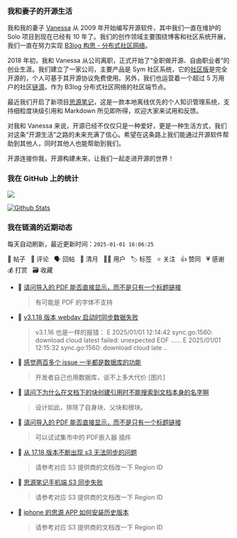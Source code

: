 ### 我和妻子的开源生活

我和我的妻子 [Vanessa](https://github.com/Vanessa219) 从 2009 年开始编写开源软件，其中我们一直在维护的 Solo 项目到现在已经有 10 年了。我们的创作领域主要围绕博客和社区系统开展，我们一直在努力实现 [B3log 构思 - 分布式社区网络](https://ld246.com/article/1546941897596)。

2018 年初，我和 Vanessa 从公司离职，正式开始了“全职做开源、自由职业者”的创业生涯。我们建立了一家公司，主要产品是 Sym 社区系统，它的[社区版](https://github.com/88250/symphony)是完全开源的，个人可基于其开源协议免费使用。另外，我们也运营着一个超过 5 万用户的社区[链滴](https://ld246.com)，作为 B3log 分布式社区网络的社区端节点。

最近我们开启了新项目[思源笔记](https://github.com/siyuan-note/siyuan)，这是一款本地离线优先的个人知识管理系统，支持细粒度块级引用和 Markdown 所见即所得，欢迎大家来试用和反馈。

对我和 Vanessa 来说，开源已经不仅仅只是一种爱好，更是一种生活方式，我们对这条“开源生活”之路的未来充满了信心。希望在这条路上我们能通过开源软件帮助到其他人，同时其他人也能帮助到我们。

开源连接你我，开源构建未来，让我们一起走进开源的世界！

### 我在 GitHub 上的统计

<a title="Hits" target="_blank" href="https://github.com/88250/88250"><img src="https://hits.b3log.org/88250/88250.svg"></a>

[![Github Stats](https://github-readme-stats.vercel.app/api?username=88250&theme=tokyonight&show_icons=true)](https://github.com/88250)

<!--events start -->

### 我在链滴的近期动态

每天自动刷新，最近更新时间：`2025-01-01 16:06:25`

📝 帖子 &nbsp; 💬 评论 &nbsp; 🗣 回帖 &nbsp; 🌙 清月 &nbsp; 👨‍💻 用户 &nbsp; 🏷️ 标签 &nbsp; ⭐️ 关注 &nbsp; 👍 赞同 &nbsp; 💗 感谢 &nbsp; 💰 打赏 &nbsp; 🗃 收藏

* 💬 [请问导入的 PDF 能否直接显示，而不是只有一个标题链接](https://ld246.com/article/1735704669917/comment/1735708080035#comments)

  > 有可能是 PDF 的字体不支持
* 💬 [v3.1.18 版本 webdav 启动时同步数据失败](https://ld246.com/article/1735653750334/comment/1735705909291#comments)

  > v3.1.16 也是一样的报错： E 2025/01/01 12:14:42 sync.go:1560: download cloud latest failed: unexpected EOF ...... E 2025/01/01 12:15:32 sync.go:1560: download cloud late ..
* 💬 [感觉两百多个 issue 一半都是数据库的功能](https://ld246.com/article/1735704967987/comment/1735705818177#comments)

  > 开发者自己也用数据库，谈不上多大代价 [图片]
* 💬 [请问下为什么在文档下的块创建引用时不能搜索到文档本身的名字啊](https://ld246.com/article/1735705202817/comment/1735705657068#comments)

  > 设计如此，排除了自身块、父块和根块。
* 💬 [请问导入的 PDF 能否直接显示，而不是只有一个标题链接](https://ld246.com/article/1735704669917/comment/1735704788161#comments)

  > 可以试试集市中的 PDF嵌入器 插件
* 💬 [从 17.18 版本不断出现 s3 无法同步的问题](https://ld246.com/article/1735702818505/comment/1735704696372#comments)

  > 请参考对应 S3 提供商的文档改一下 Region ID
* 💬 [思源笔记手机端 S3 同步失败](https://ld246.com/article/1735701904635/comment/1735704686708#comments)

  > 请参考对应 S3 提供商的文档改一下 Region ID
* 💬 [iphone 的思源 APP 如何安装历史版本](https://ld246.com/article/1735704400486/comment/1735704673127#comments)

  > 请参考对应 S3 提供商的文档改一下 Region ID


<!--events end -->
